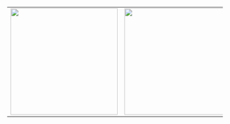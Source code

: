 <table>
<tr>
<td><img height=250 src="https://github-readme-stats.vercel.app/api/top-langs/?username=Eric-Leal&layout=compact&theme=github_dark&hide_border=true&langs_count=10" /></td>
<td><img height=250 src="https://github-readme-activity-graph.vercel.app/graph?username=Eric-Leal&theme=github-dark&hide_border=true" /></td>
</tr>
</table>
